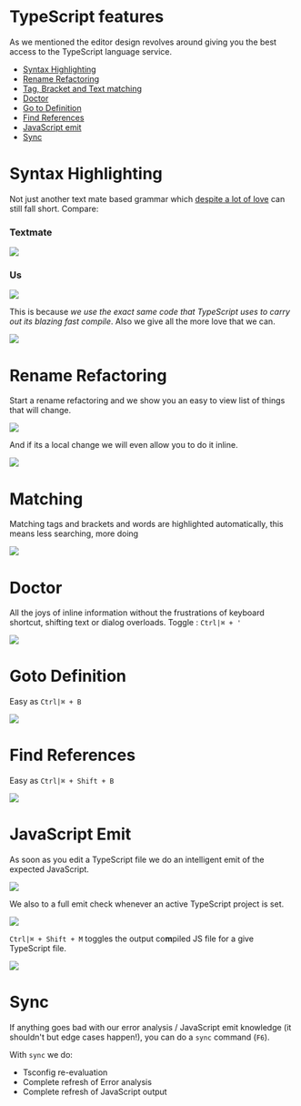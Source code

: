 # TypeScript features

As we mentioned the editor design revolves around giving you the best access to the TypeScript language service.

* [Syntax Highlighting](#syntax-highlighting)
* [Rename Refactoring](#rename-refactoring)
* [Tag, Bracket and Text matching](#matching)
* [Doctor](#doctor)
* [Go to Definition](#goto-definition)
* [Find References](#find-references)
* [JavaScript emit](#javascript-emit)
* [Sync](#sync)

# Syntax Highlighting
Not just another text mate based grammar which [despite a lot of love](https://github.com/Microsoft/TypeScript-TmLanguage/blob/ab17d24fed148cd789fd632d74f170c7308d75ff/TypeScriptReact.tmLanguage) can still fall short. Compare:

### Textmate
![](https://raw.githubusercontent.com/alm-tools/alm-tools.github.io/master/screens/grammarBad.png)

### Us
![](https://raw.githubusercontent.com/alm-tools/alm-tools.github.io/master/screens/grammarGood.png)

This is because *we use the exact same code that TypeScript uses to carry out its blazing fast compile*. Also we give all the more love that we can.

![](https://raw.githubusercontent.com/alm-tools/alm-tools.github.io/master/screens/grammarLove.png)

# Rename Refactoring
Start a rename refactoring and we show you an easy to view list of things that will change.

![](https://raw.githubusercontent.com/alm-tools/alm-tools.github.io/master/screens/renameBig.gif)

And if its a local change we will even allow you to do it inline.

![](https://raw.githubusercontent.com/alm-tools/alm-tools.github.io/master/screens/renameSimple.gif)

# Matching
Matching tags and brackets and words are highlighted automatically, this means less searching, more doing

![](https://raw.githubusercontent.com/alm-tools/alm-tools.github.io/master/screens/matching.gif)

# Doctor
All the joys of inline information without the frustrations of keyboard shortcut, shifting text or dialog overloads. Toggle : `Ctrl|⌘ + '`

![](https://raw.githubusercontent.com/alm-tools/alm-tools.github.io/master/screens/doctor.png)

# Goto Definition

Easy as `Ctrl|⌘ + B`

![](https://raw.githubusercontent.com/alm-tools/alm-tools.github.io/master/screens/gotoDefinition.gif)

# Find References

Easy as `Ctrl|⌘ + Shift + B`

![](https://raw.githubusercontent.com/alm-tools/alm-tools.github.io/master/screens/findReferences.gif)


# JavaScript Emit

As soon as you edit a TypeScript file we do an intelligent emit of the expected JavaScript.

![](https://raw.githubusercontent.com/alm-tools/alm-tools.github.io/master/screens/emit.gif)

We also to a full emit check whenever an active TypeScript project is set.

![](https://raw.githubusercontent.com/alm-tools/alm-tools.github.io/master/screens/build.gif)

`Ctrl|⌘ + Shift + M` toggles the output co**m**piled JS file for a give TypeScript file.

![](https://raw.githubusercontent.com/alm-tools/alm-tools.github.io/master/screens/emitToggle.png)

# Sync

If anything goes bad with our error analysis / JavaScript emit knowledge (it shouldn't but edge cases happen!), you can do a `sync` command (`F6`).

With `sync` we do:
* Tsconfig re-evaluation
* Complete refresh of Error analysis
* Complete refresh of JavaScript output
